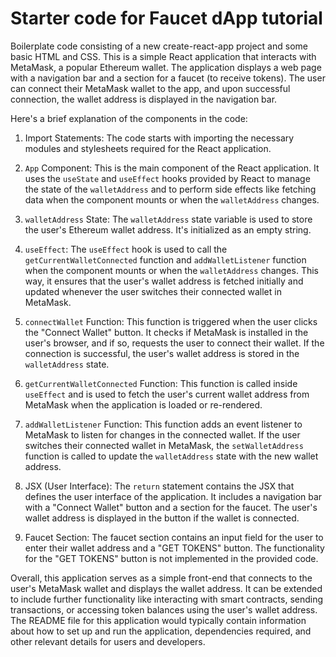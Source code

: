 # Starter code for Faucet dApp tutorial

Boilerplate code consisting of a new create-react-app project and some basic HTML and CSS.
This is a simple React application that interacts with MetaMask, a popular Ethereum wallet. The application displays a web page with a navigation bar and a section for a faucet (to receive tokens). The user can connect their MetaMask wallet to the app, and upon successful connection, the wallet address is displayed in the navigation bar.

Here's a brief explanation of the components in the code:

1. Import Statements: The code starts with importing the necessary modules and stylesheets required for the React application.

2. `App` Component: This is the main component of the React application. It uses the `useState` and `useEffect` hooks provided by React to manage the state of the `walletAddress` and to perform side effects like fetching data when the component mounts or when the `walletAddress` changes.

3. `walletAddress` State: The `walletAddress` state variable is used to store the user's Ethereum wallet address. It's initialized as an empty string.

4. `useEffect`: The `useEffect` hook is used to call the `getCurrentWalletConnected` function and `addWalletListener` function when the component mounts or when the `walletAddress` changes. This way, it ensures that the user's wallet address is fetched initially and updated whenever the user switches their connected wallet in MetaMask.

5. `connectWallet` Function: This function is triggered when the user clicks the "Connect Wallet" button. It checks if MetaMask is installed in the user's browser, and if so, requests the user to connect their wallet. If the connection is successful, the user's wallet address is stored in the `walletAddress` state.

6. `getCurrentWalletConnected` Function: This function is called inside `useEffect` and is used to fetch the user's current wallet address from MetaMask when the application is loaded or re-rendered.

7. `addWalletListener` Function: This function adds an event listener to MetaMask to listen for changes in the connected wallet. If the user switches their connected wallet in MetaMask, the `setWalletAddress` function is called to update the `walletAddress` state with the new wallet address.

8. JSX (User Interface): The `return` statement contains the JSX that defines the user interface of the application. It includes a navigation bar with a "Connect Wallet" button and a section for the faucet. The user's wallet address is displayed in the button if the wallet is connected.

9. Faucet Section: The faucet section contains an input field for the user to enter their wallet address and a "GET TOKENS" button. The functionality for the "GET TOKENS" button is not implemented in the provided code.

Overall, this application serves as a simple front-end that connects to the user's MetaMask wallet and displays the wallet address. It can be extended to include further functionality like interacting with smart contracts, sending transactions, or accessing token balances using the user's wallet address. The README file for this application would typically contain information about how to set up and run the application, dependencies required, and other relevant details for users and developers.
